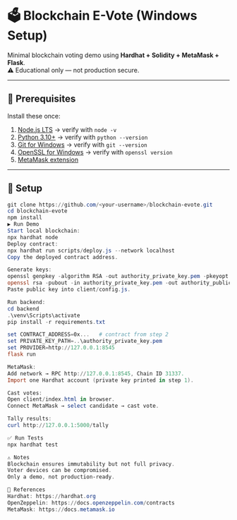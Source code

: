 # 🗳️ Blockchain E-Vote (Windows Setup)

Minimal blockchain voting demo using **Hardhat + Solidity + MetaMask + Flask**.  
⚠️ Educational only — not production secure.

---

## 🔧 Prerequisites
Install these once:
1. [Node.js LTS](https://nodejs.org/en/download) → verify with `node -v`
2. [Python 3.10+](https://www.python.org/downloads/windows/) → verify with `python --version`
3. [Git for Windows](https://git-scm.com/download/win) → verify with `git --version`
4. [OpenSSL for Windows](https://slproweb.com/products/Win32OpenSSL.html) → verify with `openssl version`
5. [MetaMask extension](https://metamask.io/)

---

## 🚀 Setup

```powershell
git clone https://github.com/<your-username>/blockchain-evote.git
cd blockchain-evote
npm install
▶️ Run Demo
Start local blockchain:
npx hardhat node
Deploy contract:
npx hardhat run scripts/deploy.js --network localhost
Copy the deployed contract address.

Generate keys:
openssl genpkey -algorithm RSA -out authority_private_key.pem -pkeyopt rsa_keygen_bits:2048
openssl rsa -pubout -in authority_private_key.pem -out authority_public_key.pem
Paste public key into client/config.js.

Run backend:
cd backend
.\venv\Scripts\activate
pip install -r requirements.txt

set CONTRACT_ADDRESS=0x...   # contract from step 2
set PRIVATE_KEY_PATH=..\authority_private_key.pem
set PROVIDER=http://127.0.0.1:8545
flask run

MetaMask:
Add network → RPC http://127.0.0.1:8545, Chain ID 31337.
Import one Hardhat account (private key printed in step 1).

Cast votes:
Open client/index.html in browser.
Connect MetaMask → select candidate → cast vote.

Tally results:
curl http://127.0.0.1:5000/tally

✅ Run Tests
npx hardhat test

⚠️ Notes
Blockchain ensures immutability but not full privacy.
Voter devices can be compromised.
Only a demo, not production-ready.

📖 References
Hardhat: https://hardhat.org
OpenZeppelin: https://docs.openzeppelin.com/contracts
MetaMask: https://docs.metamask.io
